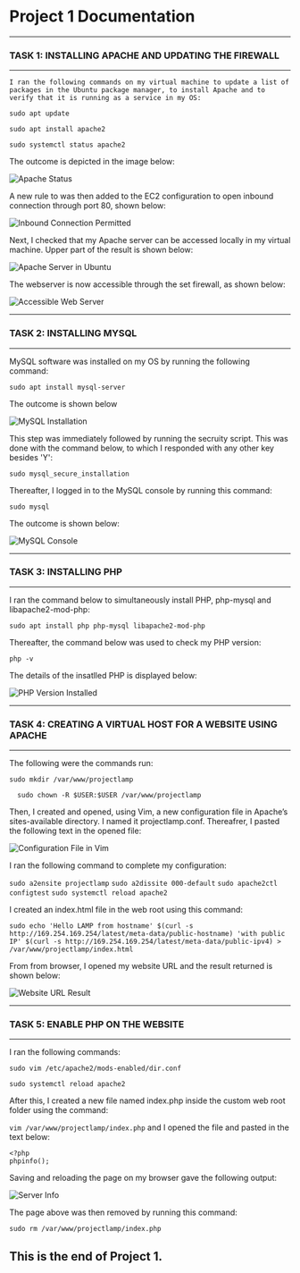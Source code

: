 # Project 1 Documentation

___
 ### **TASK 1: INSTALLING APACHE AND UPDATING THE FIREWALL**
    
 ___
    I ran the following commands on my virtual machine to update a list of packages in the Ubuntu package manager, to install Apache and to verify that it is running as a service in my OS:


`sudo apt update`

`sudo apt install apache2`

`sudo systemctl status apache2`

The outcome is depicted in the image below:

![Apache Status](./images/apache_status.PNG 'Apache Status')


A new rule to was then added to the EC2 configuration to open inbound connection through port 80, shown below:

![Inbound Connection Permitted](./images/new_http_rule.PNG 'Inbound Connection Permitted')


Next, I checked that my Apache server can be accessed locally in my virtual machine. Upper part of the result is shown below:

![Apache Server in Ubuntu](./images/apache_in_ubuntu.PNG "Apache Server in Ubuntu")


The webserver is now accessible through the set firewall, as shown below:

![Accessible Web Server](./images/accessible_apache.PNG "Accessible Web Server")


___
 ### **TASK 2: INSTALLING MYSQL**
___


MySQL software was installed on my OS by running the following command:

`sudo apt install mysql-server`

The outcome is shown below

![MySQL Installation](./images/mysql_install.PNG 'MySQL Installation')

This step was immediately followed by running the secruity script. This was done with the command below, to which I responded with any other key besides 'Y':

`sudo mysql_secure_installation`

Thereafter, I logged in to the MySQL console by running this command:

`sudo mysql`

The outcome is shown below:

![MySQL Console](./images/mysql_console.PNG 'MySQL Console')

___
### **TASK 3: INSTALLING PHP**
___

I ran the command below to simultaneously install PHP, php-mysql and libapache2-mod-php:

`sudo apt install php php-mysql libapache2-mod-php`

Thereafter, the command below was used to check my PHP version:

`php -v`

The details of the insatlled PHP is displayed below:

![PHP Version Installed](./images/php_version.PNG 'PHP Version Installed')



___
### **TASK 4: CREATING A VIRTUAL HOST FOR A WEBSITE USING APACHE**
___

The following were the commands run:

`sudo mkdir /var/www/projectlamp`

`  sudo chown -R $USER:$USER /var/www/projectlamp`

Then, I created and opened, using Vim, a new configuration file in Apache’s sites-available directory. I named it projectlamp.conf. Thereafrer, I pasted the following text in the opened file:

![Configuration File in Vim](./images/config_file_in_vim.PNG "Configuration File in Vim")

I ran the following command to complete my configuration:

`sudo a2ensite projectlamp`
`sudo a2dissite 000-default`
`sudo apache2ctl configtest`
`sudo systemctl reload apache2`

I created an index.html file in the web root using this command:

`sudo echo 'Hello LAMP from hostname' $(curl -s http://169.254.169.254/latest/meta-data/public-hostname) 'with public IP' $(curl -s http://169.254.169.254/latest/meta-data/public-ipv4) > /var/www/projectlamp/index.html`


From from browser, I opened my website URL and the result returned is shown below:

![Website URL Result](./images/website_URL_result.PNG "Website URL Result")


___
### **TASK 5: ENABLE PHP ON THE WEBSITE**
---
I ran the following commands:

`sudo vim /etc/apache2/mods-enabled/dir.conf`

`sudo systemctl reload apache2`

After this, I created a new file named index.php inside the custom web root folder using the command:

`vim /var/www/projectlamp/index.php` and I opened the file and pasted in the text below:

```
<?php
phpinfo();
```

Saving and reloading the page on my browser gave the following output:

![Server Info](./images/server_info_php.PNG "Server Info")

The page above was then removed by running this command:

`sudo rm /var/www/projectlamp/index.php`

## **This is the end of Project 1.**
